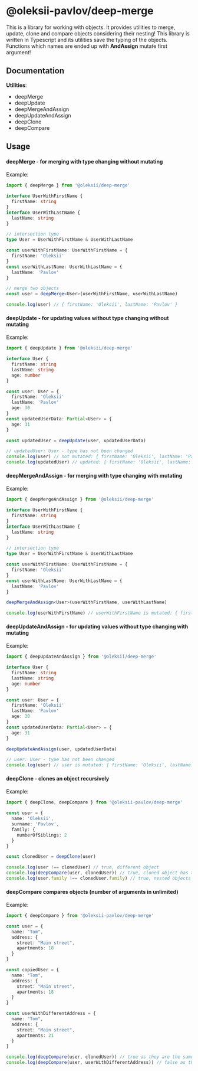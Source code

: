 # @oleksii-pavlov/deep-merge

This is a library for working with objects. It provides utilities to merge, update, clone and compare objects considering their nesting! This library is written in Typescript and its utilities save the typing of the objects. Functions which names are ended up with **AndAssign** mutate first argument!

## Documentation

**Utilities**:
- deepMerge
- deepUpdate
- deepMergeAndAssign
- deepUpdateAndAssign
- deepClone
- deepCompare

## Usage

#### **deepMerge** - for merging with type changing without mutating

Example:
```ts
import { deepMerge } from '@oleksii/deep-merge'

interface UserWithFirstName {
  firstName: string
}
interface UserWithLastName {
  lastName: string
}

// intersection type
type User = UserWithFirstName & UserWithLastName

const userWithFirstName: UserWithFirstName = {
  firstName: 'Oleksii'
}
const userWithLastName: UserWithLastName = {
  lastName: 'Pavlov'
}

// merge two objects
const user = deepMerge<User>(userWithFirstName, userWithLastName)

console.log(user) // { firstName: 'Oleksii', lastName: 'Pavlov' }
``` 

#### **deepUpdate** - for updating values without type changing without mutating

Example:
```ts
import { deepUpdate } from '@oleksii/deep-merge'

interface User {
  firstName: string
  lastName: string
  age: number
}

const user: User = {
  firstName: 'Oleksii'
  lastName: 'Pavlov'
  age: 30
}
const updatedUserData: Partial<User> = {
  age: 31
}

const updatedUser = deepUpdate(user, updatedUserData)

// updatedUser: User - type has not been changed
console.log(user) // not mutated: { firstName: 'Oleksii', lastName: 'Pavlov', age: 30 }
console.log(updatedUser) // updated: { firstName: 'Oleksii', lastName: 'Pavlov', age: 31 }
```

#### **deepMergeAndAssign** - for merging with type changing with mutating

Example:
```ts
import { deepMergeAndAssign } from '@oleksii/deep-merge'

interface UserWithFirstName {
  firstName: string
}
interface UserWithLastName {
  lastName: string
}

// intersection type
type User = UserWithFirstName & UserWithLastName

const userWithFirstName: UserWithFirstName = {
  firstName: 'Oleksii'
}
const userWithLastName: UserWithLastName = {
  lastName: 'Pavlov'
}

deepMergeAndAssign<User>(userWithFirstName, userWithLastName)

console.log(userWithFirstName) // userWithFirstName is mutated: { firstName: 'Oleksii', lastName: 'Pavlov' }
``` 

#### **deepUpdateAndAssign** - for updating values without type changing with mutating

Example:
```ts
import { deepUpdateAndAssign } from '@oleksii/deep-merge'

interface User {
  firstName: string
  lastName: string
  age: number
}

const user: User = {
  firstName: 'Oleksii'
  lastName: 'Pavlov'
  age: 30
}
const updatedUserData: Partial<User> = {
  age: 31
}

deepUpdateAndAssign(user, updatedUserData)

// user: User - type has not been changed
console.log(user) // user is mutated: { firstName: 'Oleksii', lastName: 'Pavlov', age: 31 }
```

#### **deepClone** - clones an object recursively

Example:
```ts
import { deepClone, deepCompare } from '@oleksii-pavlov/deep-merge'

const user = {
  name: 'Oleksii',
  surname: 'Pavlov',
  family: {
    numberOfSiblings: 2
  }
}

const clonedUser = deepClone(user)

console.log(user !== clonedUser) // true, different object
console.log(deepCompare(user, clonedUser)) // true, cloned object has the same structure
console.log(user.family !== clonedUser.family) // true, nested objects are recursively cloned as well
```

#### **deepCompare** compares objects (number of arguments in unlimited)

Example:
```ts
import { deepCompare } from '@oleksii-pavlov/deep-merge'

const user = {
  name: "Tom",
  address: {
    street: "Main street",
    apartments: 18
  }
}

const copiedUser = {
  name: "Tom",
  address: {
    street: "Main street",
    apartments: 18
  }
}

const userWithDifferentAddress = {
  name: "Tom",
  address: {
    street: "Main street",
    apartments: 21
  }
}

console.log(deepCompare(user, clonedUser)) // true as they are the same structured objects
console.log(deepCompare(user, userWithDifferentAddress)) // false as the addresses are different
```
